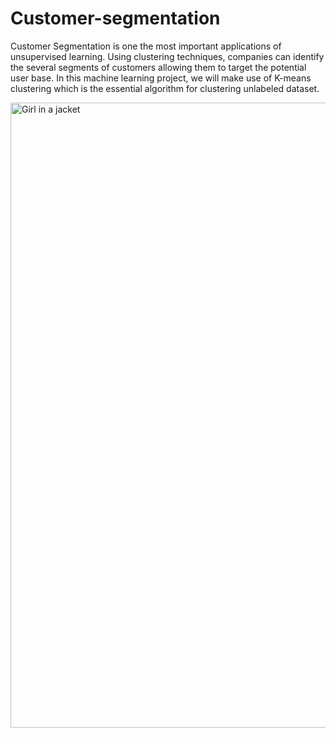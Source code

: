 # Customer-segmentation
Customer Segmentation is one the most important applications of unsupervised learning. Using clustering techniques, companies can identify the several segments of customers allowing them to target the potential user base. In this machine learning project, we will make use of K-means clustering which is the essential algorithm for clustering unlabeled dataset.



<img  src="https://data-flair.training/blogs/wp-content/uploads/sites/2/2019/07/R-project-customer-segmentation.png" alt="Girl in a jacket" align ="center" width=1000px>
